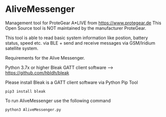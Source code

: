 # AliveMessenger
Management tool for ProteGear A*LIVE from https://www.protegear.de
This Open Source tool is NOT maintained by the manufacturer ProteGear.

This tool is able to read basic system information like postion, battery status, speed etc. via BLE + send and receive messages via GSM/Iridium satellite system.

Requirements for the Alive Messenger.

Python 3.7x or higher
Bleak GATT client software --> https://github.com/hbldh/bleak

Please install Bleak is a GATT client software via Python Pip Tool
```
pip3 install bleak
```

To run AliveMessenger use the following command

```
python3 AliveMessenger.py
```
